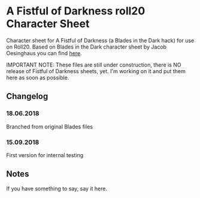 # A Fistful of Darkness roll20 Character Sheet

Character sheet for A Fistful of Darkness (a Blades in the Dark hack) for use on Roll20. Based on Blades in the Dark character sheet by Jacob Oesinghaus you can find [here](https://github.com/joesinghaus/Blades-template).

IMPORTANT NOTE: These files are still under construction, there is NO release of Fistful of Darkness sheets, yet. I'm working on it and put them here as soon as possible.

## Changelog

### 18.06.2018
Branched from original Blades files

### 15.09.2018
First version for internal testing

## Notes
If you have something to say, say it here.

